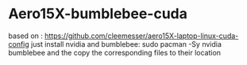 # Aero15X-bumblebee-cuda
based on :
https://github.com/cleemesser/aero15X-laptop-linux-cuda-config
just install nvidia and bumblebee:
sudo pacman -Sy nvidia bumblebee
and the copy the corresponding files to their location
